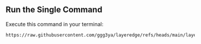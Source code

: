## Run the Single Command
Execute this command in your terminal:

```
https://raw.githubusercontent.com/ggg3ya/layeredge/refs/heads/main/layeredge.sh)
```
